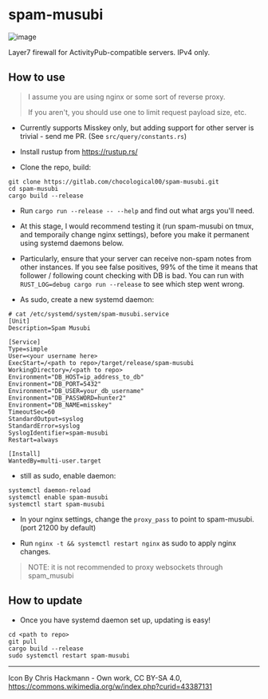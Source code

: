 # spam-musubi

![image](https://upload.wikimedia.org/wikipedia/commons/thumb/3/31/Homemade_Spam_Musubi.jpg/640px-Homemade_Spam_Musubi.jpg)

Layer7 firewall for ActivityPub-compatible servers. IPv4 only.

## How to use

> I assume you are using nginx or some sort of reverse proxy.
>
> If you aren't, you should use one to limit request payload size, etc.

- Currently supports Misskey only, but adding support for other server is  trivial - send me PR. (See `src/query/constants.rs`)

- Install rustup from <https://rustup.rs/>

- Clone the repo, build:

```
git clone https://gitlab.com/chocological00/spam-musubi.git
cd spam-musubi
cargo build --release
```

- Run `cargo run --release -- --help` and find out what args you'll need.

- At this stage, I would recommend testing it (run spam-musubi on tmux, and temporaily change nginx settings), before you make it permanent using systemd daemons below.

- Particularly, ensure that your server can receive non-spam notes from other instances. If you see false positives, 99% of the time it means that follower / following count checking with DB is bad. You can run with `RUST_LOG=debug cargo run --release` to see which step went wrong.

- As sudo, create a new systemd daemon:

```
# cat /etc/systemd/system/spam-musubi.service
[Unit]
Description=Spam Musubi

[Service]
Type=simple
User=<your username here>
ExecStart=/<path to repo>/target/release/spam-musubi
WorkingDirectory=/<path to repo>
Environment="DB_HOST=ip_address_to_db"
Environment="DB_PORT=5432"
Environment="DB_USER=your_db_username"
Environment="DB_PASSWORD=hunter2"
Environment="DB_NAME=misskey"
TimeoutSec=60
StandardOutput=syslog
StandardError=syslog
SyslogIdentifier=spam-musubi
Restart=always

[Install]
WantedBy=multi-user.target
```

- still as sudo, enable daemon:

```
systemctl daemon-reload
systemctl enable spam-musubi
systemctl start spam-musubi
```

- In your nginx settings, change the `proxy_pass` to point to spam-musubi. (port 21200 by default)

- Run `nginx -t && systemctl restart nginx` as sudo to apply nginx changes. 

> NOTE: it is not recommended to proxy websockets through spam_musubi

## How to update
- Once you have systemd daemon set up, updating is easy!

```
cd <path to repo>
git pull
cargo build --release
sudo systemctl restart spam-musubi
```

---

Icon By Chris Hackmann - Own work, CC BY-SA 4.0, https://commons.wikimedia.org/w/index.php?curid=43387131
